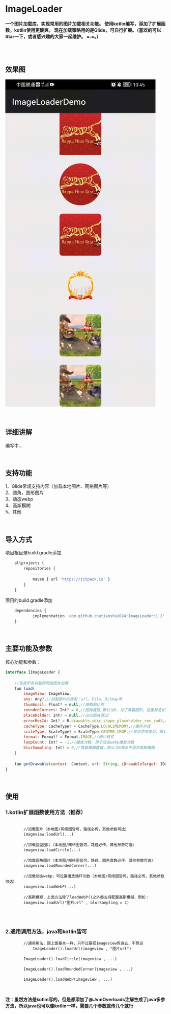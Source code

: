# ImageLoader

**一个图片加载库，实现常用的图片加载相关功能。
使用kotlin编写，添加了扩展函数，kotlin使用更酸爽。
现在加载策略用的是Glide，可自行扩展。（喜欢的可以Star一下，或者感兴趣的大家一起维护。 =.=。）**  

<br /><br />

## 效果图

![效果图](https://github.com/chutianshu1024/ImageLoader/blob/master/gif/SVID_20220209_104550_1.gif)

<br />

## 详细讲解
编写中...

<br />

## 支持功能  
1、Glide常规支持内容（加载本地图片、网络图片等）  
2、圆角，圆形图片  
3、动态webp  
4、高斯模糊  
5、其他    

<br />

## 导入方式
项目根目录build.gradle添加
``` javascript
	allprojects {
		repositories {
			...
			maven { url 'https://jitpack.io' }
		}
	}

```

项目的build.gradle添加
``` javascript
	dependencies {
	        implementation 'com.github.chutianshu1024:ImageLoader:1.2'
	}
```

<br />

## 主要功能及参数
核心功能和参数：
``` javascript
interface IImageLoader {

    //包含所有功能的网络图片加载
    fun load(
        imageView: ImageView,
        any: Any?,//加载图片的类型：url、File、Bitmap等
        thumbnail: Float? = null,//缩略图比例
        roundedCorners: Int? = 0,//圆角度数,默认为0，为了兼容圆形，这里规定如果是-1则为圆形（其实这里更应该用kotlin的带有值的那个枚举类型，不过为了兼容java，先用-1）
        placeholder: Int? = null,//占位图资源id
        errorResId: Int? = R.drawable.sdkc_shape_placeholder_rec_rad3,//失败图片资源id
        cacheType: CacheType? = CacheType.LOCAL2MEMORY,//缓存方式
        scaleType: ScaleType? = ScaleType.CENTER_CROP,//显示范围类型，默认CENTER_CROP
        format: Format? = Format.IMAGE,//图片格式
        loopCount: Int? = -1,//播放次数，用于动态webp播放次数
        blurSampling: Int? = 0,//高斯模糊数值，默认为0表示不添加高斯模糊
    )

    fun getDrawable(context: Context, url: String, iDrawableTarget: IDrawableTarget<Drawable>)
}
```
<br />

## 使用
### 1.kotlin扩展函数使用方法（推荐）

```

		//加载图片（本地图/网络图皆可，路径必传，其他参数可选）
		imageview.loadUrl(...)
		
		//加载圆型图片（本地图/网络图皆可，路径必传，其他参数可选）
		imageview.loadCircle(...)
		
		//加载圆角图片（本地图/网络图皆可，路径、圆角度数必传，其他参数可选）
		imageview.loadRoundedCorner(...)
		
		//加载动态webp，可设置播放循环次数（本地图/网络图皆可，路径必传，其他参数可选）
		imageview.loadWebP(...)
		
		//高斯模糊，上面方法除了loadWebP()之外都支持配置高斯模糊，例如：
		imageview.loadUrl("图片url" , blurSampling = 2)
        
```

<br />

### 2.通用调用方法，java和kotlin皆可

``` 
		//通用用法，跟上面基本一样，只不过要把imageview传进去，不赘述
        	ImageLoader().loadUrl(imageview , "图片url")
		
		ImageLoader().loadCircle(imageview , ...)
		
		ImageLoader().loadRoundedCorner(imageview , ...)
		
		ImageLoader().loadWebP(imageview , ...)
```

<br />

**注：虽然方法是kotlin写的，但是都添加了@JvmOverloads注解生成了java多参方法，所以java也可以像kotlin一样，需要几个参数就传几个就行**

<br />
